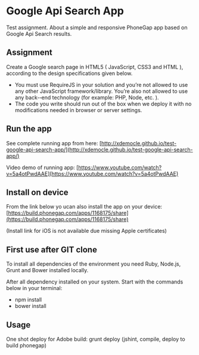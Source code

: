 Google Api Search App
=========================

Test assignment. About a simple and responsive PhoneGap app based on Google Api Search results.

## Assignment

Create a Google search page in HTML5 ( JavaScript, CSS3 and HTML ), according to the design specifications given below.

* You must use RequireJS in your solution and you’re not allowed to use any other JavaScript framework/library. You’re also not allowed to use any back-­‐end technology (for example: PHP, Node, etc. ).
* The code you write should run out of the box when we deploy it with no modifications needed in browser or server settings.


## Run the app

See complete running app from here:
[http://xdemocle.github.io/test-google-api-search-app/](http://xdemocle.github.io/test-google-api-search-app/)

Video demo of running app:
[https://www.youtube.com/watch?v=5a4otPwdAAE](https://www.youtube.com/watch?v=5a4otPwdAAE)


## Install on device

From the link below yo ucan also install the app on your device:
[https://build.phonegap.com/apps/1168175/share](https://build.phonegap.com/apps/1168175/share)

(Install link for iOS is not available due missing Apple certificates)


First use after GIT clone
------

To install all dependencies of the environment you need Ruby, Node.js, Grunt and Bower installed locally.

After all dependency installed on your system.
Start with the commands below in your terminal:

* npm install
* bower install


Usage
-------

One shot deploy for Adobe build:
grunt deploy (jshint, compile, deploy to build phonegap)

